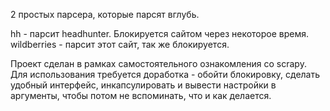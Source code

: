 2 простых парсера, которые парсят вглубь.

hh - парсит headhunter. Блокируется сайтом через некоторое время.  
wildberries - парсит этот сайт, так же блокируется.

Проект сделан в рамках самостоятельного ознакомления со scrapy.  
Для использования требуется доработка - обойти блокировку, сделать удобный интерфейс, инкапсулировать и вывести настройки в аргументы, чтобы потом не вспоминать, что и как делается.  